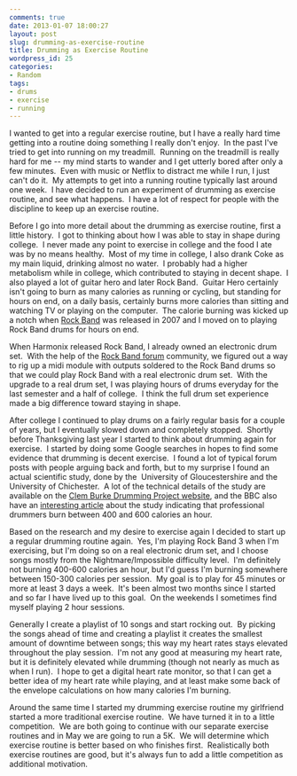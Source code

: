 ```yaml
---
comments: true
date: 2013-01-07 18:00:27
layout: post
slug: drumming-as-exercise-routine
title: Drumming as Exercise Routine
wordpress_id: 25
categories:
- Random
tags:
- drums
- exercise
- running
---
```


I wanted to get into a regular exercise routine, but I have a really hard time getting into a routine doing something I really don't enjoy.  In the past I've tried to get into running on my treadmill.  Running on the treadmill is really hard for me -- my mind starts to wander and I get utterly bored after only a few minutes.  Even with music or Netflix to distract me while I run, I just can't do it.  My attempts to get into a running routine typically last around one week.  I have decided to run an experiment of drumming as exercise routine, and see what happens.  I have a lot of respect for people with the discipline to keep up an exercise routine.

Before I go into more detail about the drumming as exercise routine, first a little history.  I got to thinking about how I was able to stay in shape during college.  I never made any point to exercise in college and the food I ate was by no means healthy.  Most of my time in college, I also drank Coke as my main liquid, drinking almost no water.  I probably had a higher metabolism while in college, which contributed to staying in decent shape.  I also played a lot of guitar hero and later Rock Band.  Guitar Hero certainly isn't going to burn as many calories as running or cycling, but standing for hours on end, on a daily basis, certainly burns more calories than sitting and watching TV or playing on the computer.  The calorie burning was kicked up a notch when [Rock Band](http://www.rockband.com/) was released in 2007 and I moved on to playing Rock Band drums for hours on end.

When Harmonix released Rock Band, I already owned an electronic drum set.  With the help of the [Rock Band forum](http://www.rockband.com/forums/showthread.php?t=20420&page=15) community, we figured out a way to rig up a midi module with outputs soldered to the Rock Band drums so that we could play Rock Band with a real electronic drum set.  With the upgrade to a real drum set, I was playing hours of drums everyday for the last semester and a half of college.  I think the full drum set experience made a big difference toward staying in shape.

After college I continued to play drums on a fairly regular basis for a couple of years, but I eventually slowed down and completely stopped.  Shortly before Thanksgiving last year I started to think about drumming again for exercise.  I started by doing some Google searches in hopes to find some evidence that drumming is decent exercise.  I found a lot of typical forum posts with people arguing back and forth, but to my surprise I found an actual scientific study, done by the  University of Gloucestershire and the University of Chichester.  A lot of the technical details of the study are available on the [Clem Burke Drumming Project website](http://www.clemburkedrummingproject.com/Research.html), and the BBC also have an [interesting article](http://news.bbc.co.uk/2/hi/7518888.stm) about the study indicating that professional drummers burn between 400 and 600 calories an hour.

Based on the research and my desire to exercise again I decided to start up a regular drumming routine again.  Yes, I'm playing Rock Band 3 when I'm exercising, but I'm doing so on a real electronic drum set, and I choose songs mostly from the Nightmare/Impossible difficulty level.  I'm definitely not burning 400-600 calories an hour, but I'd guess I'm burning somewhere between 150-300 calories per session.  My goal is to play for 45 minutes or more at least 3 days a week.  It's been almost two months since I started and so far I have lived up to this goal.  On the weekends I sometimes find myself playing 2 hour sessions.

Generally I create a playlist of 10 songs and start rocking out.  By picking the songs ahead of time and creating a playlist it creates the smallest amount of downtime between songs; this way my heart rates stays elevated throughout the play session.  I'm not any good at measuring my heart rate, but it is definitely elevated while drumming (though not nearly as much as when I run).  I hope to get a digital heart rate monitor, so that I can get a better idea of my heart rate while playing, and at least make some back of the envelope calculations on how many calories I'm burning.

Around the same time I started my drumming exercise routine my girlfriend started a more traditional exercise routine.  We have turned it in to a little competition.  We are both going to continue with our separate exercise routines and in May we are going to run a 5K.  We will determine which exercise routine is better based on who finishes first.  Realistically both exercise routines are good, but it's always fun to add a little competition as additional motivation.
